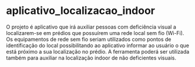 # aplicativo_localizacao_indoor
O projeto é aplicativo que irá auxiliar pessoas com deficiência visual a localizarem-se em prédios que possuírem uma rede local sem fio (Wi-Fi). Os equipamentos de rede sem fio seriam utilizados como pontos de identificação do local possibilitando ao aplicativo informar ao usuário o que está próximo a sua localização no prédio. A ferramenta poderá ser utilizada também para auxiliar na localização indoor de não deficientes visuais.
